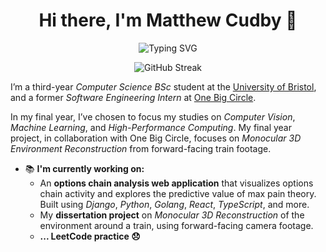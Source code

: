<h1 align="center">Hi there, I'm Matthew Cudby 👋</h1>

<p align="center">
  
  <img src="https://readme-typing-svg.demolab.com?font=Fira+Code&size=24&pause=1000&color=42A8C0&center=true&vCenter=true&width=435&lines=Welcome+to+my+GitHub+Profile!" alt="Typing SVG" />
  
</p>

<div align="center" >

![GitHub Streak](https://streak-stats.demolab.com?user=matthewCudby22896&theme=vue&hide_border=false)
    
</div>

<p>
  I’m a third-year <em>Computer Science BSc</em> student at the <a href="https://www.bristol.ac.uk/" target="_blank">University of Bristol</a>, and a former <em>Software Engineering Intern</em> at <a href="https://onebigcircle.co.uk/" target="_blank">One Big Circle</a>.
</p>

<p>
  In my final year, I’ve chosen to focus my studies on <em>Computer Vision</em>, <em>Machine Learning</em>, and <em>High-Performance Computing</em>. My final year project, in collaboration with One Big Circle, focuses on <em>Monocular 3D Environment Reconstruction</em> from forward-facing train footage.
</p>

<ul>
  <li>📚 <strong>I'm currently working on:</strong>
    <ul>
      <li>
        An <strong>options chain analysis web application</strong> that visualizes options chain activity and explores the predictive value of max pain theory. 
        Built using <em>Django</em>, <em>Python</em>, <em>Golang</em>, <em>React</em>, <em>TypeScript</em>, and more.
      </li>
      <li>
        My <strong>dissertation project</strong> on <em>Monocular 3D Reconstruction</em> of the environment around a train, using forward-facing camera footage.
      </li>
      <li>
        <strong>... LeetCode practice 😞 </strong>
      </li>
    </ul>
  </li>
</ul>


